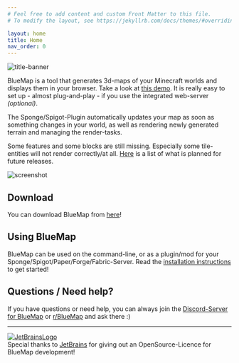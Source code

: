 ```yaml
---
# Feel free to add content and custom Front Matter to this file.
# To modify the layout, see https://jekyllrb.com/docs/themes/#overriding-theme-defaults

layout: home
title: Home
nav_order: 0
---
```


![title-banner]({{site.baseurl}}/assets/BluemapBanner.png)

BlueMap is a tool that generates 3d-maps of your Minecraft worlds and displays them in your browser. 
Take a look at [this demo](https://bluecolored.de/bluemap). 
It is really easy to set up - almost plug-and-play - if you use the integrated web-server *(optional)*.

The Sponge/Spigot-Plugin automatically updates your map as soon as something changes in your world, 
as well as rendering newly generated terrain and managing the render-tasks.

Some features and some blocks are still missing. Especially some tile-entities will not render correctly/at all. 
[Here](https://github.com/BlueMap-Minecraft/BlueMap/projects/1?fullscreen=true) is a list of what is planned for 
future releases.

![screenshot]({{site.baseurl}}/assets/BlueMapScreenshot.jpg)

## Download
You can download BlueMap from [here](https://github.com/BlueMap-Minecraft/BlueMap/releases/latest)!

## Using BlueMap
BlueMap can be used on the command-line, or as a plugin/mod for your Sponge/Spigot/Paper/Forge/Fabric-Server. 
Read the [installation instructions]({{site.baseurl}}/wiki/getting-started/Installation.html) to get started!

## Questions / Need help?
If you have questions or need help, you can always join the [Discord-Server for BlueMap](https://discord.gg/zmkyJa3) or 
[r/BlueMap](https://www.reddit.com/r/BlueMap/) and ask there :)

---

[![JetBrainsLogo](https://bluecolored.de/paste/jetbrains-variant-4.svg)](https://www.jetbrains.com/?from=BlueMap)<br>
Special thanks to [JetBrains](https://www.jetbrains.com/?from=BlueMap) for giving out an OpenSource-Licence for BlueMap development!
